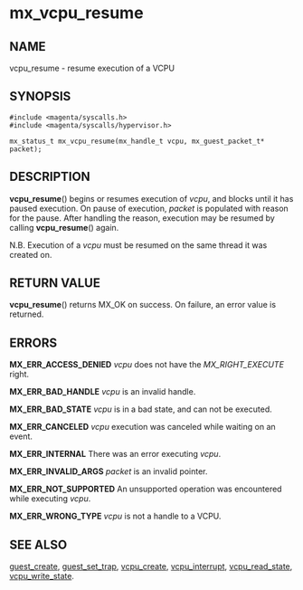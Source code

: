 # mx_vcpu_resume

## NAME

vcpu_resume - resume execution of a VCPU

## SYNOPSIS

```
#include <magenta/syscalls.h>
#include <magenta/syscalls/hypervisor.h>

mx_status_t mx_vcpu_resume(mx_handle_t vcpu, mx_guest_packet_t* packet);
```

## DESCRIPTION

**vcpu_resume**() begins or resumes execution of *vcpu*, and blocks until it has
paused execution. On pause of execution, *packet* is populated with reason for
the pause. After handling the reason, execution may be resumed by calling
**vcpu_resume**() again.

N.B. Execution of a *vcpu* must be resumed on the same thread it was created on.

## RETURN VALUE

**vcpu_resume**() returns MX_OK on success. On failure, an error value is
returned.

## ERRORS

**MX_ERR_ACCESS_DENIED** *vcpu* does not have the *MX_RIGHT_EXECUTE* right.

**MX_ERR_BAD_HANDLE** *vcpu* is an invalid handle.

**MX_ERR_BAD_STATE** *vcpu* is in a bad state, and can not be executed.

**MX_ERR_CANCELED** *vcpu* execution was canceled while waiting on an event.

**MX_ERR_INTERNAL** There was an error executing *vcpu*.

**MX_ERR_INVALID_ARGS** *packet* is an invalid pointer.

**MX_ERR_NOT_SUPPORTED** An unsupported operation was encountered while
executing *vcpu*.

**MX_ERR_WRONG_TYPE** *vcpu* is not a handle to a VCPU.

## SEE ALSO

[guest_create](guest_create.md),
[guest_set_trap](guest_set_trap.md),
[vcpu_create](vcpu_create.md),
[vcpu_interrupt](vcpu_interrupt.md),
[vcpu_read_state](vcpu_read_state.md),
[vcpu_write_state](vcpu_write_state.md).
